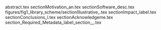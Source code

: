 abstract.tex
sectionMotivation_an.tex
sectionSoftware_desc.tex
figures/fig1_library_scheme/sectionIllustrative_.tex
sectionImpact_label.tex
sectionConclusions_l.tex
sectionAcknowledgeme.tex
section_Required_Metadata_label_section__.tex
